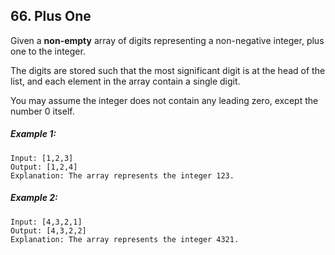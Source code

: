 ## 66. Plus One
Given a **non-empty** array of digits representing a non-negative integer, plus one to the integer.

The digits are stored such that the most significant digit is at the head of the list, and each element in the array contain a single digit.

You may assume the integer does not contain any leading zero, except the number 0 itself.

##### Example 1:
```
Input: [1,2,3]
Output: [1,2,4]
Explanation: The array represents the integer 123.
```
##### Example 2:
```
Input: [4,3,2,1]
Output: [4,3,2,2]
Explanation: The array represents the integer 4321.
```